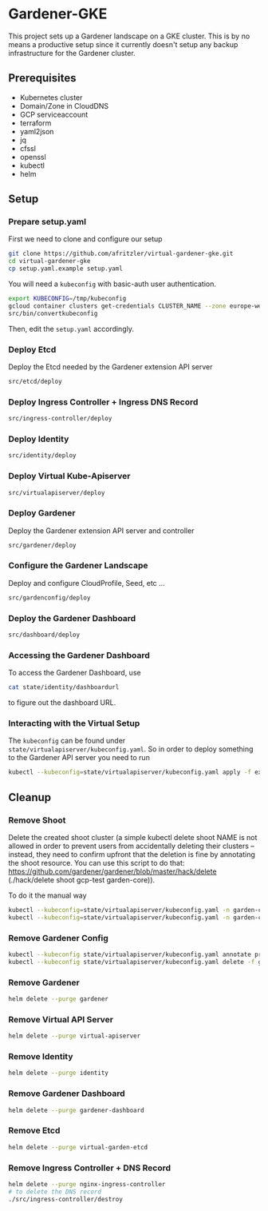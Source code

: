 # Gardener-GKE

This project sets up a Gardener landscape on a GKE cluster. This is by no means a productive setup since it currently doesn't setup any backup infrastructure for the Gardener cluster.

## Prerequisites

* Kubernetes cluster
* Domain/Zone in CloudDNS
* GCP serviceaccount
* terraform
* yaml2json
* jq
* cfssl
* openssl
* kubectl
* helm

## Setup

### Prepare setup.yaml

First we need to clone and configure our setup

```bash
git clone https://github.com/afritzler/virtual-gardener-gke.git
cd virtual-gardener-gke
cp setup.yaml.example setup.yaml
```

You will need a `kubeconfig` with basic-auth user authentication.

```bash
export KUBECONFIG=/tmp/kubeconfig
gcloud container clusters get-credentials CLUSTER_NAME --zone europe-west1-b --project PROJECT_NAME
src/bin/convertkubeconfig
```

Then, edit the `setup.yaml` accordingly.

### Deploy Etcd

Deploy the Etcd needed by the Gardener extension API server

```bash
src/etcd/deploy
```

### Deploy Ingress Controller + Ingress DNS Record

```bash
src/ingress-controller/deploy
```

### Deploy Identity

```bash
src/identity/deploy
```

### Deploy Virtual Kube-Apiserver

```bash
src/virtualapiserver/deploy
```

### Deploy Gardener

Deploy the Gardener extension API server and controller

```bash
src/gardener/deploy
```

### Configure the Gardener Landscape

Deploy and configure CloudProfile, Seed, etc ...

```bash
src/gardenconfig/deploy
```

### Deploy the Gardener Dashboard

```bash
src/dashboard/deploy
```

### Accessing the Gardener Dashboard

To access the Gardener Dashboard, use

```bash
cat state/identity/dashboardurl
```

to figure out the dashboard URL.

### Interacting with the Virtual Setup

The `kubeconfig` can be found under `state/virtualapiserver/kubeconfig.yaml`. So in order to deploy something to the Gardener API server you need to run

```bash
kubectl --kubeconfig=state/virtualapiserver/kubeconfig.yaml apply -f examples/shoot.yaml
```

## Cleanup

### Remove Shoot

Delete the created shoot cluster (a simple kubectl delete shoot NAME is not allowed in order to prevent users from accidentally deleting their clusters – instead, they need to confirm upfront that the deletion is fine by annotating the shoot resource. You can use this script to do that: https://github.com/gardener/gardener/blob/master/hack/delete (./hack/delete shoot gcp-test garden-core)).

To do it the manual way

```bash
kubectl --kubeconfig=state/virtualapiserver/kubeconfig.yaml -n garden-core annotate shoot gcp-test confirmation.garden.sapcloud.io/deletion=true --overwrite
kubectl --kubeconfig=state/virtualapiserver/kubeconfig.yaml -n garden-core delete shoot gcp-test
```

### Remove Gardener Config

```bash
kubectl --kubeconfig state/virtualapiserver/kubeconfig.yaml annotate project core confirmation.garden.sapcloud.io/deletion=true --overwrite
kubectl --kubeconfig state/virtualapiserver/kubeconfig.yaml delete -f gen/gardenconfig/config.yaml
```

### Remove Gardener

```bash
helm delete --purge gardener
```

### Remove Virtual API Server

```bash
helm delete --purge virtual-apiserver
```

### Remove Identity

```bash
helm delete --purge identity
```

### Remove Gardener Dashboard

```bash
helm delete --purge gardener-dashboard
```

### Remove Etcd

```bash
helm delete --purge virtual-garden-etcd
```

### Remove Ingress Controller + DNS Record

```bash
helm delete --purge nginx-ingress-controller
# to delete the DNS record
./src/ingress-controller/destroy
```